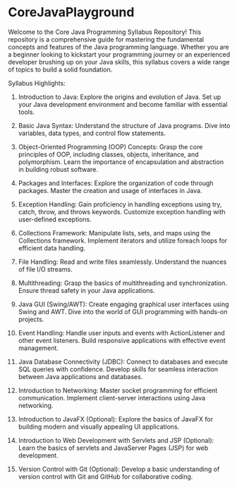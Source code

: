 # CoreJavaPlayground

Welcome to the Core Java Programming Syllabus Repository! This repository is a comprehensive guide for mastering the fundamental concepts and features of the Java programming language. Whether you are a beginner looking to kickstart your programming journey or an experienced developer brushing up on your Java skills, this syllabus covers a wide range of topics to build a solid foundation.

Syllabus Highlights:

1. Introduction to Java:
Explore the origins and evolution of Java.
Set up your Java development environment and become familiar with essential tools.

2. Basic Java Syntax:
Understand the structure of Java programs.
Dive into variables, data types, and control flow statements.

3. Object-Oriented Programming (OOP) Concepts:
Grasp the core principles of OOP, including classes, objects, inheritance, and polymorphism.
Learn the importance of encapsulation and abstraction in building robust software.

4. Packages and Interfaces:
Explore the organization of code through packages.
Master the creation and usage of interfaces in Java.

5. Exception Handling:
Gain proficiency in handling exceptions using try, catch, throw, and throws keywords.
Customize exception handling with user-defined exceptions.

6. Collections Framework:
Manipulate lists, sets, and maps using the Collections framework.
Implement iterators and utilize foreach loops for efficient data handling.

7. File Handling:
Read and write files seamlessly.
Understand the nuances of file I/O streams.

8. Multithreading:
Grasp the basics of multithreading and synchronization.
Ensure thread safety in your Java applications.

9. Java GUI (Swing/AWT):
Create engaging graphical user interfaces using Swing and AWT.
Dive into the world of GUI programming with hands-on projects.

10. Event Handling:
Handle user inputs and events with ActionListener and other event listeners.
Build responsive applications with effective event management.

11. Java Database Connectivity (JDBC):
Connect to databases and execute SQL queries with confidence.
Develop skills for seamless interaction between Java applications and databases.

12. Introduction to Networking:
Master socket programming for efficient communication.
Implement client-server interactions using Java networking.

13. Introduction to JavaFX (Optional):
Explore the basics of JavaFX for building modern and visually appealing UI applications.

14. Introduction to Web Development with Servlets and JSP (Optional):
Learn the basics of servlets and JavaServer Pages (JSP) for web development.

15. Version Control with Git (Optional):
Develop a basic understanding of version control with Git and GitHub for collaborative coding.

